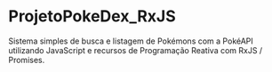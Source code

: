 # ProjetoPokeDex_RxJS
Sistema simples de busca e listagem de Pokémons com a PokéAPI utilizando JavaScript e recursos de Programação Reativa com RxJS / Promises.
